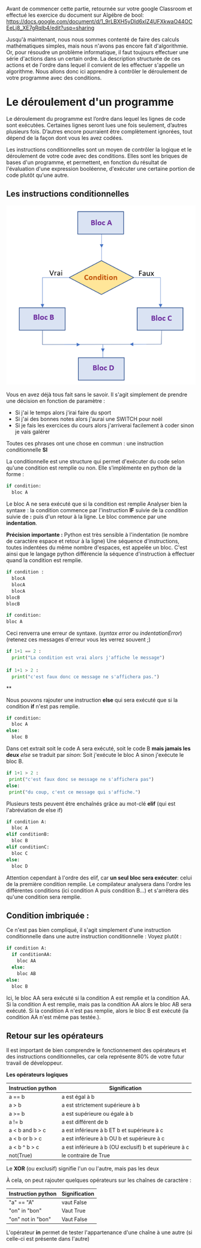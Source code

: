 Avant de commencer cette partie, retournée sur votre google Classroom et effectué les exercice du document sur Algébre de bool:
https://docs.google.com/document/d/1_9rLBXH5yDId6xlZ4UFXkwaO44OCEeLj8_XE7gRqlb4/edit?usp=sharing


Jusqu'à maintenant, nous nous sommes contenté de faire des calculs mathématiques simples, mais nous n'avons pas encore fait d'algorithmie.
Or, pour résoudre un problème informatique, il faut toujours effectuer une série d'actions dans un certain ordre. La description structurée de ces actions et de l'ordre dans lequel il convient de les effectuer s'appelle un algorithme.
Nous allons donc ici apprendre à contrôler le déroulement de votre programme avec des conditions.

# Le déroulement d'un programme

Le déroulement du programme est l’ordre dans lequel les lignes de code sont exécutées. Certaines lignes seront lues une fois seulement, d’autres plusieurs fois. D’autres encore pourraient être complètement ignorées, tout dépend de la façon dont vous les avez codées.

Les instructions conditionnelles sont un moyen de contrôler la logique et le déroulement de votre code avec des conditions.
Elles sont les briques de bases d'un programme, et permettent, en fonction du résultat de l'évaluation d'une expression booléenne, d'exécuter une certaine portion de code plutôt qu'une autre.

## Les instructions conditionnelles

![instruction](../../img/bloc_condition.png)

Vous en avez déjà tous fait sans le savoir. Il s'agit simplement de prendre une décision en fonction de paramètre :
- Si j'ai le temps alors j'irai faire du sport
- Si j'ai des bonnes notes alors j'aurai une SWITCH pour noël
- Si je fais les exercices du cours alors j'arriverai facilement à coder sinon je vais galérer

Toutes ces phrases ont une chose en commun : une instruction conditionnelle **SI**

La conditionnelle est une structure qui permet d'exécuter du code selon qu'une condition est remplie ou non.
Elle s’implémente en python de la forme :


```python
if condition:
  bloc A
```
Le bloc A ne sera exécuté que si la condition est remplie
Analyser bien la syntaxe : la condition commence par l'instruction **IF** suivie de la _condition_ suivie de **:** puis d'un retour à la ligne.
Le bloc commence par une **indentation**.


**Précision importante :**
Python est très sensible à l'indentation (le nombre de caractère espace et retour à la ligne)
Une séquence d'instructions, toutes indentées du même nombre d'espaces, est appelée un bloc. C'est ainsi que le langage python différencie la séquence d'instruction à effectuer quand la condition est remplie.

```python
if condition :
  blocA
  blocA
  blocA
blocB
blocB

```

```python
if condition:
bloc A
```
Ceci renverra une erreur de syntaxe. (_syntax error_ ou _indentationError_) (retenez ces messages d'erreur vous les verrez souvent ;)



```python runnable
if 1+1 == 2 :
  print("La condition est vrai alors j'affiche le message")

if 1+1 > 2 :
  print("c'est faux donc ce message ne s'affichera pas.")
```

**

Nous pouvons rajouter une instruction **else** qui sera exécuté que si la condition **if** n'est pas remplie.

```python
if condition:
  bloc A
else:
  bloc B
```
Dans cet extrait soit le code A sera exécuté, soit le code B **mais jamais les deux**
_else_ se traduit par _sinon_:
Soit j'exécute le bloc A sinon j'exécute le bloc B.

```python runnable
if 1+1 > 2 :
 print("c'est faux donc se message ne s'affichera pas")
else:
 print("du coup, c'est ce message qui s'affiche.")
```

Plusieurs tests peuvent être enchaînés grâce au mot-clé **elif** (qui est l'abréviation de else if)

```python
if condition A:
  bloc A
elif conditionB:
  bloc B
elif conditionC:
  bloc C
else:
  bloc D
```

Attention cependant à l'ordre des elif, car **un seul bloc sera exécuter**: celui de la première condition remplie.
Le compilateur analysera dans l'ordre les différentes conditions (ici condition A puis condition B...) et s'arrêtera dès qu'une condition sera remplie.

## Condition imbriquée :
Ce n'est pas bien compliqué, il s'agit simplement d'une instruction conditionnelle dans une autre instruction conditionnelle :
Voyez plutôt :
```python
if condition A:
  if conditionAA:
    bloc AA
  else:
    bloc AB
else:
  bloc B
```

Ici, le bloc AA sera exécuté si la condition A est remplie et la condition AA.
Si la condition A est remplie, mais pas la condition AA alors le bloc AB sera exécuté.
Si la condition A n'est pas remplie, alors le bloc B est exécuté (la condition AA n'est même pas testée.).



## Retour sur les opérateurs
Il est important de bien comprendre le fonctionnement des opérateurs et des instructions conditionnelles, car cela représente 80% de votre futur travail de développeur.

**Les opérateurs logiques**

| Instruction python | Signification |
| ------ | ----------- |
| a == b | a est égal à b |
| a > b | a est strictement supérieure à b |
| a >= b | a est supérieure ou égale à b |
| a != b | a est différent de b |
| a < b and b > c| a est inférieure à b ET b et supérieure à c |
| a < b or b > c| a est inférieure à b OU b et supérieure à c |
| a < b ^ b > c| a est inférieure à b (OU exclusif) b et supérieure à c |
| not(True) | le contraire de True |

Le **XOR** (ou exclusif) signifie l'un ou l'autre, mais pas les deux

À cela, on peut rajouter quelques opérateurs sur les chaînes de caractère :

| Instruction python | Signification |
| ------ | ----------- |
| "a" == "A" | vaut False |
| "on" in "bon" | Vaut True |
| "on" not in "bon" | Vaut False |


L'opérateur **in** permet de tester l'appartenance d'une chaîne à une autre (si celle-ci est présente dans l'autre)
